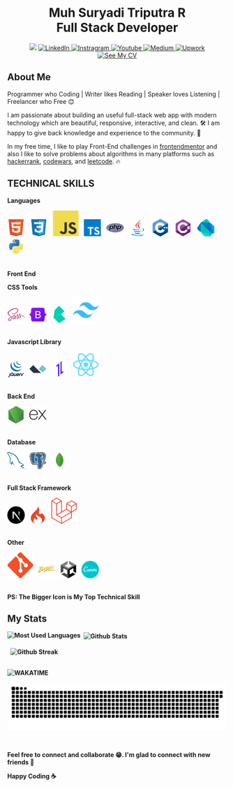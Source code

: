 <h1 align="center">
  <b>Muh Suryadi Triputra R</b> <br> 
  Full Stack Developer
</h1>

<div align=center>
    <img src="https://komarev.com/ghpvc/?username=msuryaditriputraR&color=blue&style=flat&label=My+Stalker">
    <a href="https://www.linkedin.com/in/msuryaditriputra/" target="_blank" rel="noopener noreferrer">
    <img src="https://img.shields.io/badge/Linkedin-0077b5?style=flat&logo=linkedin" alt="LinkedIn" />
    </a>
    <a href="https://www.instagram.com/msuryaditriputra" target="_blank" rel="noopener noreferrer">
    <img src="https://img.shields.io/badge/Instagram-f70762?style=flat&logo=instagram&logoColor=white" alt="Instragram" />
    </a>
    <a href="https://www.youtube.com/@msuryaditriputraR" target="_blank" rel="noopener noreferrer">
    <img src="https://img.shields.io/badge/Youtube-ff0000?style=flat&logo=youtube" alt="Youtube" />
    </a>
    <a href="https://medium.com/@msuryaditriputra" target="_blank" rel="noopener noreferrer">
    <img src="https://img.shields.io/badge/Medium-000000?style=flat&logo=medium" alt="Medium" />
    </a>
    <a href="https://www.upwork.com/freelancers/~0192692f81a3979f0c" target="_blank" rel="noopener noreferrer">
    <img src="https://img.shields.io/badge/Upwork-00ff00?style=flat&logo=upwork&logoColor=white" alt="Upwork" />
    </a>
</div>
<div align=center>
  <a href="https://drive.google.com/file/d/1bJR_ZpG0DWGMatfR9E55jOggddanVlj1/view?usp=sharing" target="_blank" rel="noopener noreferrer">
    <img src="https://img.shields.io/badge/See-My_CV-green?style=flat" alt="See My CV" />
    </a>
</div>

## About Me

Programmer who Coding | Writer likes Reading | Speaker loves Listening | Freelancer who Free 😊

I am passionate about building an useful full-stack web app with modern technology which are beautiful, responsive, interactive, and clean. 🛠️
I am happy to give back knowledge and experience to the community. 🙌

In my free time, I like to play Front-End challenges in [frontendmentor](https://www.frontendmentor.io/) and also I like to solve problems about algorithms in many platforms such as [hackerrank](https://www.hackerrank.com/), [codewars](https://www.codewars.com/), and [leetcode](https://leetcode.com/). 🔥

## TECHNICAL SKILLS

<div>
<p><b>Languages</b></p>
<img src="https://raw.githubusercontent.com/devicons/devicon/master/icons/html5/html5-original.svg" alt="html" width="40">
&nbsp;
<img src="https://raw.githubusercontent.com/devicons/devicon/master/icons/css3/css3-original.svg" alt="css" width="40">
&nbsp;
<img src="https://raw.githubusercontent.com/devicons/devicon/master/icons/javascript/javascript-original.svg" alt="javascript" width="60">
&nbsp;
<img src="https://raw.githubusercontent.com/devicons/devicon/master/icons/typescript/typescript-original.svg" alt="typescript" width="40">
&nbsp;
<img src="https://raw.githubusercontent.com/devicons/devicon/master/icons/php/php-original.svg" alt="php" width="40">
&nbsp;
<img src="https://raw.githubusercontent.com/devicons/devicon/master/icons/java/java-original.svg" alt="java" width="40">
&nbsp;
<img src="https://raw.githubusercontent.com/devicons/devicon/master/icons/cplusplus/cplusplus-original.svg" alt="cplusplus" width="40">
&nbsp;
<img src="https://raw.githubusercontent.com/devicons/devicon/master/icons/csharp/csharp-original.svg" alt="csharp" width="40">
&nbsp;
<img src="https://raw.githubusercontent.com/devicons/devicon/master/icons/dart/dart-original.svg" alt="dart" width="40">
&nbsp;
<img src="https://raw.githubusercontent.com/devicons/devicon/master/icons/python/python-original.svg" alt="python" width="40">
</div>

<br>

**Front End**

<div>
<p><b>CSS Tools<b></p>
<img src="https://raw.githubusercontent.com/devicons/devicon/master/icons/sass/sass-original.svg" alt="sass" width="40">
&nbsp;
<img src="https://raw.githubusercontent.com/devicons/devicon/master/icons/bootstrap/bootstrap-original.svg" alt="boostrap" width="40">
&nbsp;
<img src="https://raw.githubusercontent.com/devicons/devicon/master/icons/bulma/bulma-plain.svg" alt="bulma" width="40">
&nbsp;
<img src="https://raw.githubusercontent.com/devicons/devicon/master/icons/tailwindcss/tailwindcss-original.svg" alt="tailwind" width="60">
</div>

<br>

<div>
<p><b>Javascript Library<b></p>
<img src="https://raw.githubusercontent.com/devicons/devicon/master/icons/jquery/jquery-original-wordmark.svg" alt="jquery" width="40">
&nbsp;
<img src="https://raw.githubusercontent.com/devicons/devicon/master/icons/alpinejs/alpinejs-original.svg" alt="alpinejs" width="40">
&nbsp;
<img src="https://raw.githubusercontent.com/devicons/devicon/master/icons/axios/axios-plain.svg" alt="axios" width="40">
&nbsp;
<img src="https://raw.githubusercontent.com/devicons/devicon/master/icons/react/react-original.svg" alt="react" width="60">
</div>

<br>

<div>
<p><b>Back End<b></p>
<img src="https://raw.githubusercontent.com/devicons/devicon/master/icons/nodejs/nodejs-original.svg" alt="nodejs" width="40">
&nbsp;
<img src="https://raw.githubusercontent.com/devicons/devicon/master/icons/express/express-original.svg" alt="express" width="40">
</div>

<br>

<div>
<p><b>Database<b></p>
<img src="https://raw.githubusercontent.com/devicons/devicon/master/icons/mysql/mysql-original.svg" alt="mysql" width="40">
&nbsp;
<img src="https://raw.githubusercontent.com/devicons/devicon/master/icons/postgresql/postgresql-original.svg" alt="postgresql" width="40">
&nbsp;
<img src="https://raw.githubusercontent.com/devicons/devicon/master/icons/mongodb/mongodb-original.svg" alt="mongodb" width="40">
&nbsp;
</div>

<br>

<div>
<p><b>Full Stack Framework<b></p>
<img src="https://raw.githubusercontent.com/devicons/devicon/master/icons/nextjs/nextjs-original.svg" alt="nextjs" width="40">
&nbsp;
<img src="https://raw.githubusercontent.com/devicons/devicon/master/icons/codeigniter/codeigniter-plain.svg" alt="codeigniter" width="40">
&nbsp;
<img src="https://raw.githubusercontent.com/devicons/devicon/master/icons/laravel/laravel-original.svg" alt="laravel" width="60">
</div>

<br>

<div>
<p><b>Other<b></p>
<img src="https://raw.githubusercontent.com/devicons/devicon/master/icons/git/git-original.svg" alt="git" width="60">
&nbsp;
<img src="https://raw.githubusercontent.com/devicons/devicon/master/icons/babel/babel-original.svg" alt="babel" width="40">
&nbsp;
<img src="https://raw.githubusercontent.com/devicons/devicon/master/icons/unity/unity-original.svg" alt="unity" width="40">
&nbsp;
<img src="https://raw.githubusercontent.com/devicons/devicon/master/icons/canva/canva-original.svg" alt="canva" width="40">
</div>

<br>

PS: The Bigger Icon is My Top Technical Skill

## My Stats

<div>
<img src="https://github-readme-stats.vercel.app/api/top-langs?username=msuryaditriputraR&layout=donut-vertical&size_weight=0.5&count_weight=0.5&hide=c%23" alt="Most Used Languages" align=left>
</div>

<div>
&nbsp;
<img src="https://github-readme-stats.vercel.app/api?username=msuryaditriputraR&show_icons=true&rank_icon=percentile" alt="Github Stats" align=center>
</div>

<br>

<div>
&nbsp;
<img src="https://streak-stats.demolab.com/?user=msuryaditriputraR&card_width=465" alt="Github Streak" align=center>
</div>

<br>

![WAKATIME](https://github-readme-stats.vercel.app/api/wakatime?username=danbo&layout=compact)

![](https://raw.githubusercontent.com/msuryaditriputraR/msuryaditriputraR/main/assets/github-contribution-grid-snake.svg)

<br>

Feel free to connect and collaborate 😁. I'm glad to connect with new friends 🌹

Happy Coding ☕
